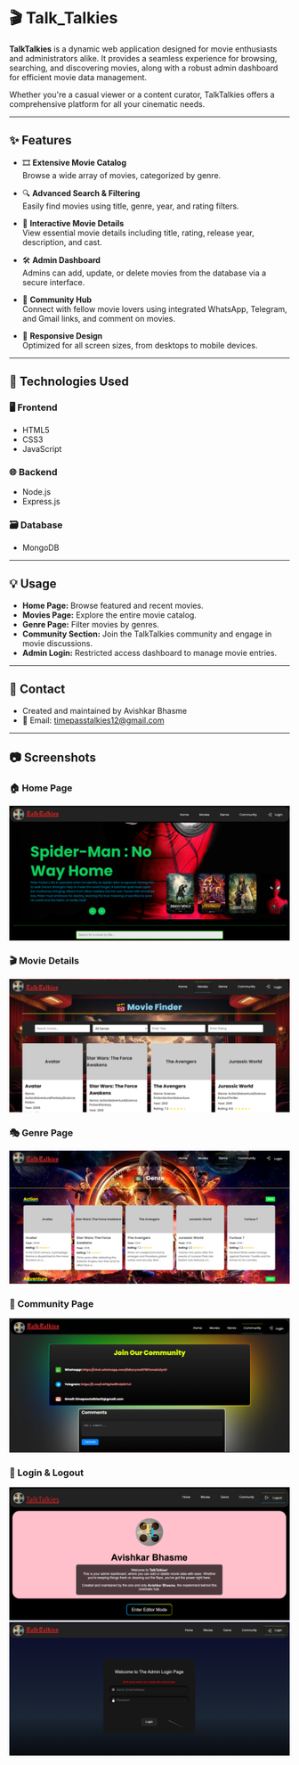 # 🎬 Talk_Talkies

**TalkTalkies** is a dynamic web application designed for movie enthusiasts and administrators alike. It provides a seamless experience for browsing, searching, and discovering movies, along with a robust admin dashboard for efficient movie data management.

Whether you're a casual viewer or a content curator, TalkTalkies offers a comprehensive platform for all your cinematic needs.

---

## ✨ Features

- 🎞️ **Extensive Movie Catalog**  
  Browse a wide array of movies, categorized by genre.

- 🔍 **Advanced Search & Filtering**  
  Easily find movies using title, genre, year, and rating filters.

- 📝 **Interactive Movie Details**  
  View essential movie details including title, rating, release year, description, and cast.

- 🛠️ **Admin Dashboard**  
  Admins can add, update, or delete movies from the database via a secure interface.

- 💬 **Community Hub**  
  Connect with fellow movie lovers using integrated WhatsApp, Telegram, and Gmail links, and comment on movies.

- 📱 **Responsive Design**  
  Optimized for all screen sizes, from desktops to mobile devices.

---

## 🚀 Technologies Used

### 🖥 Frontend
- HTML5  
- CSS3
- JavaScript

### 🌐 Backend
- Node.js  
- Express.js

### 🗃️ Database
- MongoDB

---

## 💡 Usage

- **Home Page:** Browse featured and recent movies.
- **Movies Page:** Explore the entire movie catalog.
- **Genre Page:** Filter movies by genres.
- **Community Section:** Join the TalkTalkies community and engage in movie discussions.
- **Admin Login:** Restricted access dashboard to manage movie entries.

---

## 📧 Contact
- Created and maintained by Avishkar Bhasme
- 📩 Email: timepasstalkies12@gmail.com

---

## 📷 Screenshots

### 🏠 Home Page
![Home Page](./images/main.png)

### 🎬 Movie Details
![Movie Details](./images/mov.png)

### 🎭 Genre Page
![Genre Page](./images/gen.png)

### 💬 Community Page
![Community Page](./images/comm.png)

### 🔐 Login & Logout
![Login](./images/log.png)
![Logout](./images/logou.png)
